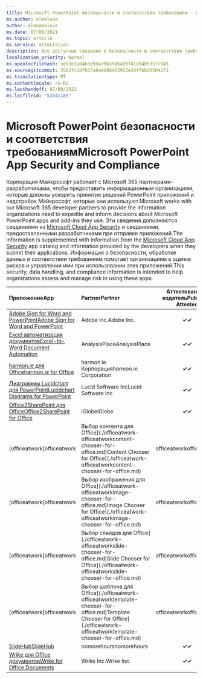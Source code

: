 ```yaml
---
title: Microsoft PowerPoint безопасности и соответствия требованиям — все приложения
ms.author: elmalova
author: elenamalova
ms.date: 07/08/2021
ms.topic: article
ms.service: attestation
description: Все доступные сведения о безопасности и соответствия требованиям для всех PowerPoint приложений Майкрософт.
localization_priority: Normal
ms.openlocfilehash: ceb3e1a04b3e9dad963f86a09f41e8405357c945
ms.sourcegitcommit: 3583fc1d7037a9a9d9d463913e34ffbbd65042f1
ms.translationtype: MT
ms.contentlocale: ru-RU
ms.lasthandoff: 07/09/2021
ms.locfileid: "53341185"
---
```

# <a name="microsoft-powerpoint-app-security-and-compliance"></a><span data-ttu-id="049b2-103">Microsoft PowerPoint безопасности и соответствия требованиям</span><span class="sxs-lookup"><span data-stu-id="049b2-103">Microsoft PowerPoint App Security and Compliance</span></span>

<span data-ttu-id="049b2-104">Корпорация Майкрософт работает с Microsoft 365 партнерами-разработчиками, чтобы предоставить информационным организациям, которые должны ускорить принятие решений PowerPoint приложений и надстройок Майкрософт, которые они используют.</span><span class="sxs-lookup"><span data-stu-id="049b2-104">Microsoft works with our Microsoft 365 developer partners to provide the information organizations need to expedite and inform decisions about Microsoft PowerPoint apps and add-ins they use.</span></span> <span data-ttu-id="049b2-105">Эти сведения дополняются сведениями из [Microsoft Cloud App Security](https://www.microsoft.com/en-us/enterprise-mobility-security/cloud-app-security) и сведениями, предоставленными разработчиками при отправке приложений.</span><span class="sxs-lookup"><span data-stu-id="049b2-105">The information is supplemented with information from the [Microsoft Cloud App Security](https://www.microsoft.com/en-us/enterprise-mobility-security/cloud-app-security) app catalog and information provided by the developers when they submit their applications.</span></span> <span data-ttu-id="049b2-106">Информация о безопасности, обработке данных и соответствии требованиям помогает организациям в оценке рисков и управлении ими при использовании этих приложений.</span><span class="sxs-lookup"><span data-stu-id="049b2-106">This security, data handling, and compliance information is intended to help organizations assess and manage risk in using these apps.</span></span>

| <span data-ttu-id="049b2-107">**Приложение**</span><span class="sxs-lookup"><span data-stu-id="049b2-107">**App**</span></span> | <span data-ttu-id="049b2-108">**Partner**</span><span class="sxs-lookup"><span data-stu-id="049b2-108">**Partner**</span></span> | <span data-ttu-id="049b2-109">**Аттестованный издатель**</span><span class="sxs-lookup"><span data-stu-id="049b2-109">**Publisher Attested**</span></span> | <span data-ttu-id="049b2-110">**Сертифицировано**</span><span class="sxs-lookup"><span data-stu-id="049b2-110">**Certified**</span></span> |
|:--------|:------------|:----------------------:|:-------------:|
| [<span data-ttu-id="049b2-111">Adobe Sign for Word and PowerPoint</span><span class="sxs-lookup"><span data-stu-id="049b2-111">Adobe Sign for Word and PowerPoint</span></span>](./adobe-inc-sign-for-word-and-powerpoint.md) | <span data-ttu-id="049b2-112">Adobe Inc.</span><span class="sxs-lookup"><span data-stu-id="049b2-112">Adobe Inc.</span></span> | <span data-ttu-id="049b2-113">**✓**</span><span class="sxs-lookup"><span data-stu-id="049b2-113">**✓**</span></span> | <img alt="Certified application badge" src="../media/certified-badge.png" height="25" width="25" /> |
| [<span data-ttu-id="049b2-114">Excel автоматизация документов</span><span class="sxs-lookup"><span data-stu-id="049b2-114">Excel-to-Word Document Automation</span></span>](./analysisplace-excel-to-word-document-automation.md) | <span data-ttu-id="049b2-115">AnalysisPlace</span><span class="sxs-lookup"><span data-stu-id="049b2-115">AnalysisPlace</span></span> | <span data-ttu-id="049b2-116">**✓**</span><span class="sxs-lookup"><span data-stu-id="049b2-116">**✓**</span></span> |  |
| [<span data-ttu-id="049b2-117">harmon.ie для Office</span><span class="sxs-lookup"><span data-stu-id="049b2-117">harmon.ie for Office</span></span>](./harmonie-corporation-for-office.md) | <span data-ttu-id="049b2-118">harmon.ie Корпорация</span><span class="sxs-lookup"><span data-stu-id="049b2-118">harmon.ie Corporation</span></span> | <span data-ttu-id="049b2-119">**✓**</span><span class="sxs-lookup"><span data-stu-id="049b2-119">**✓**</span></span> |  |
| [<span data-ttu-id="049b2-120">Диаграммы Lucidchart для PowerPoint</span><span class="sxs-lookup"><span data-stu-id="049b2-120">Lucidchart Diagrams for PowerPoint</span></span>](./lucid-software-inc-lucidchart-diagrams-for-powerpoint.md) | <span data-ttu-id="049b2-121">Lucid Software Inc</span><span class="sxs-lookup"><span data-stu-id="049b2-121">Lucid Software Inc</span></span> | <span data-ttu-id="049b2-122">**✓**</span><span class="sxs-lookup"><span data-stu-id="049b2-122">**✓**</span></span> |  |
| [<span data-ttu-id="049b2-123">Office2SharePoint для Office</span><span class="sxs-lookup"><span data-stu-id="049b2-123">Office2SharePoint for Office</span></span>](./iglobe-office2sharepoint-for-office.md) | <span data-ttu-id="049b2-124">iGlobe</span><span class="sxs-lookup"><span data-stu-id="049b2-124">iGlobe</span></span> | <span data-ttu-id="049b2-125">**✓**</span><span class="sxs-lookup"><span data-stu-id="049b2-125">**✓**</span></span> | <img alt="Certified application badge" src="../media/certified-badge.png" height="25" width="25" /> |
| <span data-ttu-id="049b2-126">[officeatwork</span><span class="sxs-lookup"><span data-stu-id="049b2-126">[officeatwork</span></span> | <span data-ttu-id="049b2-127">Выбор контента для Office](./officeatwork-officeatworkcontent-chooser-for-office.md)</span><span class="sxs-lookup"><span data-stu-id="049b2-127">Content Chooser for Office](./officeatwork-officeatworkcontent-chooser-for-office.md)</span></span> | <span data-ttu-id="049b2-128">officeatwork</span><span class="sxs-lookup"><span data-stu-id="049b2-128">officeatwork</span></span> | <span data-ttu-id="049b2-129">**✓**</span><span class="sxs-lookup"><span data-stu-id="049b2-129">**✓**</span></span> | <img alt="Certified application badge" src="../media/certified-badge.png" height="25" width="25" /> |
| <span data-ttu-id="049b2-130">[officeatwork</span><span class="sxs-lookup"><span data-stu-id="049b2-130">[officeatwork</span></span> | <span data-ttu-id="049b2-131">Выбор изображения для Office](./officeatwork-officeatworkimage-chooser-for-office.md)</span><span class="sxs-lookup"><span data-stu-id="049b2-131">Image Chooser for Office](./officeatwork-officeatworkimage-chooser-for-office.md)</span></span> | <span data-ttu-id="049b2-132">officeatwork</span><span class="sxs-lookup"><span data-stu-id="049b2-132">officeatwork</span></span> | <span data-ttu-id="049b2-133">**✓**</span><span class="sxs-lookup"><span data-stu-id="049b2-133">**✓**</span></span> |  |
| <span data-ttu-id="049b2-134">[officeatwork</span><span class="sxs-lookup"><span data-stu-id="049b2-134">[officeatwork</span></span> | <span data-ttu-id="049b2-135">Выбор слайдов для Office](./officeatwork-officeatworkslide-chooser-for-office.md)</span><span class="sxs-lookup"><span data-stu-id="049b2-135">Slide Chooser for Office](./officeatwork-officeatworkslide-chooser-for-office.md)</span></span> | <span data-ttu-id="049b2-136">officeatwork</span><span class="sxs-lookup"><span data-stu-id="049b2-136">officeatwork</span></span> | <span data-ttu-id="049b2-137">**✓**</span><span class="sxs-lookup"><span data-stu-id="049b2-137">**✓**</span></span> |  |
| <span data-ttu-id="049b2-138">[officeatwork</span><span class="sxs-lookup"><span data-stu-id="049b2-138">[officeatwork</span></span> | <span data-ttu-id="049b2-139">Выбор шаблона для Office](./officeatwork-officeatworktemplate-chooser-for-office.md)</span><span class="sxs-lookup"><span data-stu-id="049b2-139">Template Chooser for Office](./officeatwork-officeatworktemplate-chooser-for-office.md)</span></span> | <span data-ttu-id="049b2-140">officeatwork</span><span class="sxs-lookup"><span data-stu-id="049b2-140">officeatwork</span></span> | <span data-ttu-id="049b2-141">**✓**</span><span class="sxs-lookup"><span data-stu-id="049b2-141">**✓**</span></span> | <img alt="Certified application badge" src="../media/certified-badge.png" height="25" width="25" /> |
| [<span data-ttu-id="049b2-142">SlideHub</span><span class="sxs-lookup"><span data-stu-id="049b2-142">SlideHub</span></span>](./nomorehours-slidehub.md) | <span data-ttu-id="049b2-143">nomorehours</span><span class="sxs-lookup"><span data-stu-id="049b2-143">nomorehours</span></span> | <span data-ttu-id="049b2-144">**✓**</span><span class="sxs-lookup"><span data-stu-id="049b2-144">**✓**</span></span> |  |
| [<span data-ttu-id="049b2-145">Wrike для Office документов</span><span class="sxs-lookup"><span data-stu-id="049b2-145">Wrike for Office Documents</span></span>](./wrike-inc-for-office-documents.md) | <span data-ttu-id="049b2-146">Wrike Inc.</span><span class="sxs-lookup"><span data-stu-id="049b2-146">Wrike Inc.</span></span> | <span data-ttu-id="049b2-147">**✓**</span><span class="sxs-lookup"><span data-stu-id="049b2-147">**✓**</span></span> | <img alt="Certified application badge" src="../media/certified-badge.png" height="25" width="25" /> |
